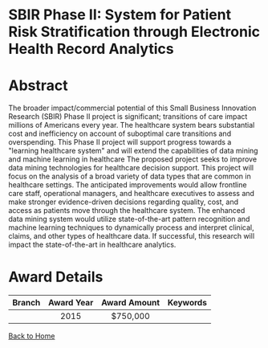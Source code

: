 
SBIR Phase II: System for Patient Risk Stratification through Electronic Health Record Analytics
================================================================================================

# Abstract


The broader impact/commercial potential of this Small Business Innovation Research (SBIR) Phase II project is significant; transitions of care impact millions of Americans every year. The healthcare system bears substantial cost and inefficiency on account of suboptimal care transitions and overspending. This Phase II project will support progress towards a "learning healthcare system" and will extend the capabilities of data mining and machine learning in healthcare The proposed project seeks to improve data mining technologies for healthcare decision support. This project will focus on the analysis of a broad variety of data types that are common in healthcare settings. The anticipated improvements would allow frontline care staff, operational managers, and healthcare executives to assess and make stronger evidence-driven decisions regarding quality, cost, and access as patients move through the healthcare system. The enhanced data mining system would utilize state-of-the-art pattern recognition and machine learning techniques to dynamically process and interpret clinical, claims, and other types of healthcare data. If successful, this research will impact the state-of-the-art in healthcare analytics.  

# Award Details

|Branch|Award Year|Award Amount|Keywords|
| :---: | :---: | :---: | :---: |
||2015|$750,000||
  
  


[Back to Home](https://github.com/chrischow/dod_sbir_awards/Reports/JT/#201)